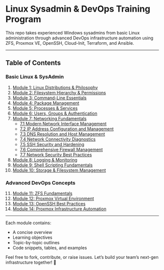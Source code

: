 # Linux Sysadmin & DevOps Training Program
 
This repo takes experienced Windows sysadmins from basic Linux administration through advanced DevOps infrastructure automation using ZFS, Proxmox VE, OpenSSH, Cloud-Init, Terraform, and Ansible.
 
---
 
## Table of Contents
 
### Basic Linux & SysAdmin
 
1. [Module 1: Linux Distributions & Philosophy](Module1_Linux_Distributions_and_Philosophy.md)
2. [Module 2: Filesystem Hierarchy & Permissions](Module2_Filesystem_Hierarchy_and_Permissions.md)
3. [Module 3: Command-Line Essentials](Module3_Command-Line_Essentials.md)
4. [Module 4: Package Management](Module4_Package_Management.md)
5. [Module 5: Processes & Services](Module5_Processes_and_Services.md)
6. [Module 6: Users, Groups & Authentication](Module6_Users_Groups_and_Authentication.md)
7. [Module 7: Networking Fundamentals](Module7_Networking_Fundamentals.md)
   - [7.1 Modern Network Interface Management](Module7_Networking_Fundamentals.md#71-modern-network-interface-management)
   - [7.2 IP Address Configuration and Management](Module7_Networking_Fundamentals.md#72-ip-address-configuration-and-management)
   - [7.3 DNS Resolution and Host Management](Module7_Networking_Fundamentals.md#73-dns-resolution-and-host-management)
   - [7.4 Network Connectivity Diagnostics](Module7_Networking_Fundamentals.md#74-network-connectivity-diagnostics)
   - [7.5 SSH Security and Hardening](Module7_Networking_Fundamentals.md#75-ssh-security-and-hardening)
   - [7.6 Comprehensive Firewall Management](Module7_Networking_Fundamentals.md#76-comprehensive-firewall-management)
   - [7.7 Network Security Best Practices](Module7_Networking_Fundamentals.md#77-network-security-best-practices)
8. [Module 8: Logging & Monitoring](Module8_Logging_and_Monitoring.md)
9. [Module 9: Shell Scripting Fundamentals](Module9_Shell_Scripting_Fundamentals.md)
10. [Module 10: Storage & Filesystem Management](Module10_Storage_and_Filesystem_Management.md)
 
### Advanced DevOps Concepts
 
11. [Module 11: ZFS Fundamentals](Module11_ZFS_Fundamentals.md)
12. [Module 12: Proxmox Virtual Environment](Module12_Proxmox_Virtual_Environment.md)
13. [Module 13: OpenSSH Best Practices](Module13_OpenSSH_Best_Practices.md)
14. [Module 14: Proxmox Infrastructure Automation](Module14_Proxmox_Infrastructure_Automation.md)
 
---
 
Each module contains:
 
- A concise overview  
- Learning objectives  
- Topic-by-topic outlines  
- Code snippets, tables, and examples  
 
Feel free to fork, contribute, or raise issues. Let’s build your team’s next-gen infrastructure together! 🚀